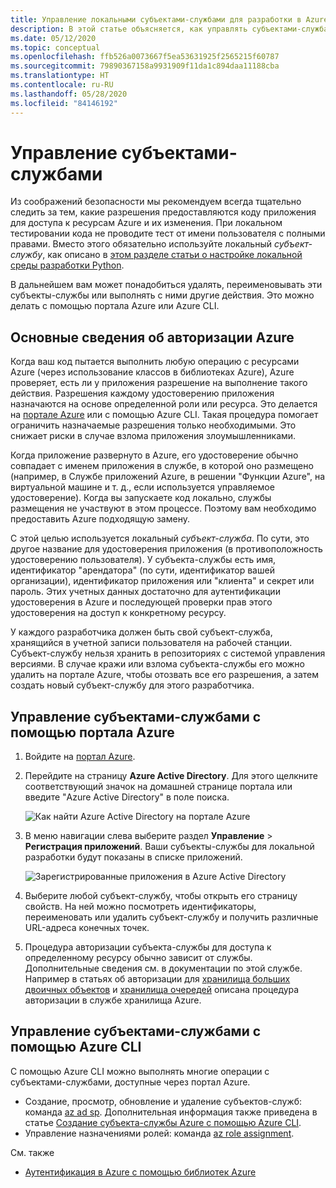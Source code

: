 ```yaml
---
title: Управление локальными субъектами-службами для разработки в Azure
description: В этой статье объясняется, как управлять субъектами-службами, созданными для локальной разработки, с помощью портала Azure или Azure CLI.
ms.date: 05/12/2020
ms.topic: conceptual
ms.openlocfilehash: ffb526a0073667f5ea53631925f2565215f60787
ms.sourcegitcommit: 79890367158a9931909f11da1c894daa11188cba
ms.translationtype: HT
ms.contentlocale: ru-RU
ms.lasthandoff: 05/28/2020
ms.locfileid: "84146192"
---
```

# <a name="how-to-manage-service-principals"></a>Управление субъектами-службами

Из соображений безопасности мы рекомендуем всегда тщательно следить за тем, какие разрешения предоставляются коду приложения для доступа к ресурсам Azure и их изменения. При локальном тестировании кода не проводите тест от имени пользователя с полными правами. Вместо этого обязательно используйте локальный *субъект-службу*, как описано в [этом разделе статьи о настройке локальной среды разработки Python](configure-local-development-environment.md#configure-authentication).

В дальнейшем вам может понадобиться удалять, переименовывать эти субъекты-службы или выполнять с ними другие действия. Это можно делать с помощью портала Azure или Azure CLI.

## <a name="basics-of-azure-authorization"></a>Основные сведения об авторизации Azure

Когда ваш код пытается выполнить любую операцию с ресурсами Azure (через использование классов в библиотеках Azure), Azure проверяет, есть ли у приложения разрешение на выполнение такого действия. Разрешения каждому удостоверению приложения назначаются на основе определенной роли или ресурса. Это делается на [портале Azure](https://portal.azure.com) или с помощью Azure CLI. Такая процедура помогает ограничить назначаемые разрешения только необходимыми. Это снижает риски в случае взлома приложения злоумышленниками.

Когда приложение развернуто в Azure, его удостоверение обычно совпадает с именем приложения в службе, в которой оно размещено (например, в Службе приложений Azure, в решении "Функции Azure", на виртуальной машине и т. д., если используется управляемое удостоверение). Когда вы запускаете код локально, службы размещения не участвуют в этом процессе. Поэтому вам необходимо предоставить Azure подходящую замену.

С этой целью используется локальный *субъект-служба*. По сути, это другое название для удостоверения приложения (в противоположность удостоверению пользователя). У субъекта-службы есть имя, идентификатор "арендатора" (по сути, идентификатор вашей организации), идентификатор приложения или "клиента" и секрет или пароль. Этих учетных данных достаточно для аутентификации удостоверения в Azure и последующей проверки прав этого удостоверения на доступ к конкретному ресурсу.

У каждого разработчика должен быть свой субъект-служба, хранящийся в учетной записи пользователя на рабочей станции. Субъект-службу нельзя хранить в репозиториях с системой управления версиями. В случае кражи или взлома субъекта-службы его можно удалить на портале Azure, чтобы отозвать все его разрешения, а затем создать новый субъект-службу для этого разработчика.

## <a name="manage-service-principals-using-the-azure-portal"></a>Управление субъектами-службами с помощью портала Azure

1. Войдите на [портал Azure](https://portal.azure.com).

1. Перейдите на страницу **Azure Active Directory**. Для этого щелкните соответствующий значок на домашней странице портала или введите "Azure Active Directory" в поле поиска.

    ![Как найти Azure Active Directory на портале Azure](media/how-to-manage-service-principals/azure-ad-portal-search.png)

1. В меню навигации слева выберите раздел **Управление** > **Регистрация приложений**. Ваши субъекты-службы для локальной разработки будут показаны в списке приложений.

    ![Зарегистрированные приложения в Azure Active Directory](media/how-to-manage-service-principals/azure-ad-app-registrations.png)

1. Выберите любой субъект-службу, чтобы открыть его страницу свойств. На ней можно посмотреть идентификаторы, переименовать или удалить субъект-службу и получить различные URL-адреса конечных точек.

1. Процедура авторизации субъекта-службы для доступа к определенному ресурсу обычно зависит от службы. Дополнительные сведения см. в документации по этой службе. Например в статьях об авторизации для [хранилища больших двоичных объектов](/azure/storage/common/storage-auth-aad-rbac-portal) и [хранилища очередей](/azure/storage/common/storage-auth-aad-rbac-portal) описана процедура авторизации в службе хранилища Azure.

## <a name="manage-service-principals-using-the-azure-cli"></a>Управление субъектами-службами с помощью Azure CLI

С помощью Azure CLI можно выполнять многие операции с субъектами-службами, доступные через портал Azure.

- Создание, просмотр, обновление и удаление субъектов-служб: команда [az ad sp](/cli/azure/ad/sp?view=azure-cli-latest). Дополнительная информация также приведена в статье [Создание субъекта-службы Azure с помощью Azure CLI](/cli/azure/create-an-azure-service-principal-azure-cli?view=azure-cli-latest).
- Управление назначениями ролей: команда [az role assignment](/cli/azure/role/assignment?view=azure-cli-latest).

См. также

- [Аутентификация в Azure с помощью библиотек Azure](azure-sdk-authenticate.md)
